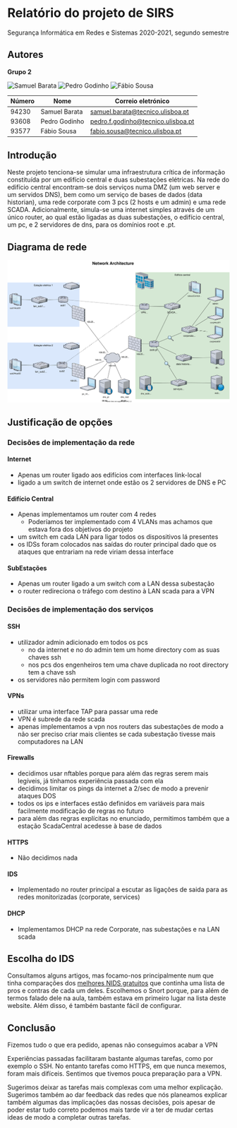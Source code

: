 # Relatório do projeto de SIRS

Segurança Informática em Redes e Sistemas 2020-2021, segundo semestre

## Autores

**Grupo 2**

![Samuel Barata][SamuelPhoto] ![Pedro Godinho][PedroPhoto] ![Fábio Sousa][FabioPhoto]

| Número | Nome              | Correio eletrónico                  |
| -------|-------------------|-------------------------------------|
| 94230  | Samuel Barata     | [samuel.barata@tecnico.ulisboa.pt](mailto:samuel.barata@tecnico.ulisboa.pt)   |
| 93608  | Pedro Godinho      | [pedro.f.godinho@tecnico.ulisboa.pt](mailto:pedro.f.godinho@tecnico.ulisboa.pt)     |
| 93577  | Fábio Sousa     | [fabio.sousa@tecnico.ulisboa.pt](mailto:fabio.sousa@tecnico.ulisboa.pt) |

## Introdução

Neste projeto tenciona-se simular uma infraestrutura crítica de informação constituída por um edifício central e duas subestações elétricas. Na rede do edifício central encontram-se dois serviços numa DMZ (um web server e um servidos DNS), bem como um serviço de bases de dados (data historian), uma rede corporate com 3 pcs (2 hosts e um admin) e uma rede SCADA. Adicionalmente, simula-se uma internet simples através de um único router, ao qual estão ligadas as duas subestações, o edifício central, um pc, e 2 servidores de dns, para os domínios root e .pt.

## Diagrama de rede

![Diagrama](projArch.svg)


## Justificação de opções

### Decisões de implementação da rede

#### Internet
- Apenas um router ligado aos edifícios com interfaces link-local
- ligado a um switch de internet onde estão os 2 servidores de DNS e PC
#### Edifício Central
- Apenas implementamos um router com 4 redes
    - Poderíamos ter implementado com 4 VLANs mas achamos que estava fora dos objetivos do projeto
- um switch em cada LAN para ligar todos os dispositivos lá presentes
- os IDSs foram colocados nas saídas do router principal dado que os ataques que entrariam na rede viriam dessa interface
#### SubEstações
- Apenas um router ligado a um switch com a LAN dessa subestação
- o router redireciona o tráfego com destino à LAN scada para a VPN

### Decisões de implementação dos serviços

#### SSH
- utilizador admin adicionado em todos os pcs
    - no da internet e no do admin tem um home directory com as suas chaves ssh
    - nos pcs dos engenheiros tem uma chave duplicada no root directory tem a chave ssh
- os servidores não permitem login com password
#### VPNs
- utilizar uma interface TAP para passar uma rede
- VPN é subrede da rede scada
- apenas implementamos a vpn nos routers das subestações de modo a não ser preciso criar mais clientes se cada subestação tivesse mais computadores na LAN
#### Firewalls
- decidimos usar nftables porque para além das regras serem mais legíveis, já tínhamos experiência passada com ela
- decidimos limitar os pings da internet a 2/sec de modo a prevenir ataques DOS
- todos os ips e interfaces estão definidos em variáveis para mais facilmente modificação de regras no futuro
- para além das regras explícitas no enunciado, permitimos também que a estação ScadaCentral acedesse à base de dados
#### HTTPS
- Não decidimos nada
#### IDS
- Implementado no router principal a escutar as ligações de saida para as redes monitorizadas (corporate, services)
#### DHCP
- Implementamos DHCP na rede Corporate, nas subestações e na LAN scada

## Escolha do IDS

Consultamos alguns artigos, mas focamo-nos principalmente num que tinha comparações dos [melhores NIDS gratuitos](https://www.upguard.com/blog/top-free-network-based-intrusion-detection-systems-ids-for-the-enterprise) que continha uma lista de pros e contras de cada um deles. Escolhemos o Snort porque, para além de termos falado dele na aula, também estava em primeiro lugar na lista deste website. Além disso, é também bastante fácil de configurar.


## Conclusão

Fizemos tudo o que era pedido, apenas não conseguimos acabar a VPN

Experiências passadas facilitaram bastante algumas tarefas, como por exemplo o SSH. No entanto tarefas como HTTPS, em que nunca mexemos, foram mais difíceis. Sentimos que tivemos pouca preparação para a VPN.

Sugerimos deixar as tarefas mais complexas com uma melhor explicação. Sugerimos também ao dar feedback das redes que nós planeamos explicar também algumas das implicações das nossas decisões, pois apesar de poder estar tudo correto podemos mais tarde vir a ter de mudar certas ideas de modo a completar outras tarefas.

[SamuelPhoto]: https://fenix.tecnico.ulisboa.pt/user/photo/ist194230
[PedroPhoto]:  https://fenix.tecnico.ulisboa.pt/user/photo/ist193608
[FabioPhoto]:  https://fenix.tecnico.ulisboa.pt/user/photo/ist193577
